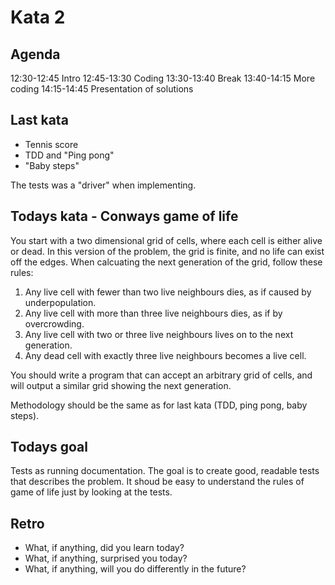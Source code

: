 Kata 2
===

Agenda
---
12:30-12:45 Intro
12:45-13:30 Coding
13:30-13:40 Break
13:40-14:15 More coding
14:15-14:45 Presentation of solutions

Last kata
---
*   Tennis score
*   TDD and "Ping pong"
*   "Baby steps"

The tests was a "driver" when implementing.

Todays kata - Conways game of life
---
You start with a two dimensional grid of cells, where each cell is either alive or dead. In this version of the problem, the grid is finite, and no life can exist off the edges. When calcuating the next generation of the grid, follow these rules:

   1. Any live cell with fewer than two live neighbours dies, as if caused by underpopulation.
   2. Any live cell with more than three live neighbours dies, as if by overcrowding.
   3. Any live cell with two or three live neighbours lives on to the next generation.
   4. Any dead cell with exactly three live neighbours becomes a live cell.

You should write a program that can accept an arbitrary grid of cells, and will output a similar grid showing the next generation. 

Methodology should be the same as for last kata (TDD, ping pong, baby steps).

Todays goal
---
Tests as running documentation. The goal is to create good, readable tests that describes the problem. It shoud be easy to understand the rules of game of life just by looking at the tests.

Retro
---
*   What, if anything, did you learn today?
*   What, if anything, surprised you today?
*   What, if anything, will you do differently in the future?


